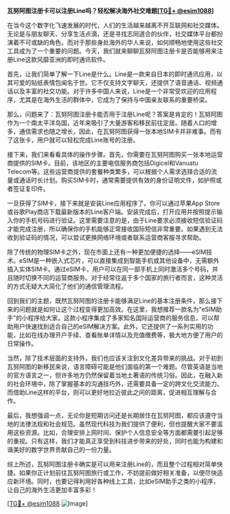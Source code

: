 **瓦努阿图注册卡可以注册Line吗？轻松解决海外社交难题[[TG💪+ @esim1088](https://t.me/s/esim1088)]**

在当今这个数字化飞速发展的时代，人们的生活越来越离不开互联网和社交媒体。无论是与朋友聊天、分享生活点滴，还是寻找志同道合的伙伴，社交媒体平台都扮演着不可或缺的角色。而对于那些身处海外的华人来说，如何顺畅地使用这些社交工具成为了一个重要的问题。今天，我们就来聊聊瓦努阿图注册卡是否能够用来注册Line这款风靡亚洲的即时通讯软件。

首先，让我们简单了解一下Line是什么。Line是一款来自日本的即时通讯应用，以其可爱的贴纸表情包闻名于世。它不仅支持文字聊天，还提供了语音通话、视频通话以及丰富的社交功能。对于许多中国人来说，Line是一个非常受欢迎的应用程序，尤其是在海外生活的群体中，它成为了保持与中国亲友联系的重要桥梁。

那么，问题来了：瓦努阿图注册卡能否用于注册Line呢？答案是肯定的！瓦努阿图作为一个南太平洋岛国，近年来吸引了大量游客和移民前往定居。随着人口的增多，通信需求也随之增长，因此，在瓦努阿图获得一张本地SIM卡并非难事。而有了这张卡，用户就可以轻松完成Line账号的注册。

接下来，我们来看看具体的操作步骤。首先，你需要在瓦努阿图购买一张本地运营商提供的SIM卡。目前，该地区的主要电信服务商包括Digicel和Vanuatu Telecom等。这些运营商提供的套餐种类繁多，可以根据个人需求选择合适的流量或通话时长计划。购买SIM卡时，通常需要提供有效的身份证明文件，如护照或者签证复印件。

一旦获得了SIM卡，接下来就是安装Line应用程序了。你可以通过苹果App Store或谷歌Play商店下载最新版本的Line客户端。安装完成后，打开应用并按照提示输入你的手机号码进行验证。这里需要注意的是，由于Line要求必须接收短信验证码才能完成注册，所以确保你的手机能够正常接收国际短信非常重要。如果遇到无法收到验证码的情况，可以尝试更换网络环境或者联系运营商客服寻求帮助。

除了传统的物理SIM卡之外，现在市面上还有一种更加便捷的选择——eSIM技术。eSIM是一种嵌入式芯片，可以直接集成到智能手机或其他设备中，无需额外插入实体SIM卡。通过eSIM卡，用户可以在同一部手机上同时激活多个号码，并且随时切换不同的运营商服务。对于经常往返于多个国家的旅行者而言，这种灵活的方式无疑大大简化了他们的通信管理流程。

回到我们的主题，既然瓦努阿图的注册卡能够满足Line的基本注册条件，那么接下来的问题就是如何让这个过程变得更加高效。在这里，我想推荐一款名为“eSIM助手”的小程序给大家。这款小程序集成了多家知名国际运营商的服务信息，可以帮助用户快速找到适合自己的eSIM解决方案。此外，它还提供了一系列实用的功能，比如在线办理开户手续、查看账单详情以及充值缴费等，极大地方便了用户的日常操作。

当然，除了技术层面的支持外，我们也应该关注到文化差异带来的挑战。对于初到瓦努阿图的新移民来说，语言障碍可能是他们面临的第一个难题。尽管英语是当地的官方语言之一，但许多地方仍然保留着当地土著语的传统习俗。因此，在融入新的社会环境中，除了掌握基本的沟通技巧外，还需要具备一定的跨文化交流能力。而借助Line这样的平台，则可以更好地拉近彼此之间的距离，促进相互理解与合作。

最后，我想强调一点，无论你是短期访问还是长期居住在瓦努阿图，都应该遵守当地的法律法规和社会规范。虽然现代科技为我们提供了便利，但也提醒大家不要滥用这些资源。比如，合理安排上网时间、保护个人信息安全等方面都需要引起足够的重视。只有这样，我们才能真正享受到科技进步带来的好处，同时也能为构建和谐美好的数字世界贡献自己的一份力量。

综上所述，瓦努阿图注册卡确实是可以用来注册Line的，而且整个过程相对简单快捷。如果你正计划前往瓦努阿图旅行或工作，不妨提前做好相关准备，以便尽快适应新环境。同时，也要记得利用好各种线上工具，比如eSIM助手之类的小程序，让自己的海外生活更加丰富多彩！

[[TG💪+ @esim1088](https://t.me/s/esim1088) ![Image](https://i.postimg.cc/4NQfJmqS/Snipaste-2025-05-13-00-14-12.png)]